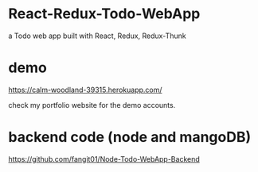 # React-Redux-Todo-WebApp  
a Todo web app built with React, Redux, Redux-Thunk

# demo
https://calm-woodland-39315.herokuapp.com/

check my portfolio website for the demo accounts.

# backend code (node and mangoDB)
https://github.com/fangit01/Node-Todo-WebApp-Backend
